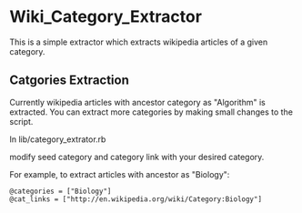 Wiki_Category_Extractor
=======================

This is a simple extractor which extracts wikipedia articles of a given category.

## Catgories Extraction

Currently wikipedia articles with ancestor category as "Algorithm" is extracted. You can extract more categories by making small changes to the script.

In lib/category_extrator.rb

modify seed category and category link with your desired category. 

For example, to extract articles with ancestor as "Biology":

  ```
  @categories = ["Biology"]
  @cat_links = ["http://en.wikipedia.org/wiki/Category:Biology"]
  ```
  
  




